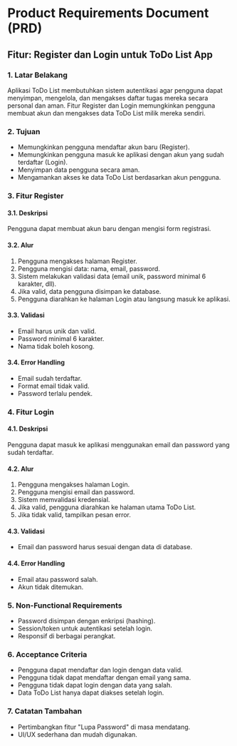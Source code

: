 # Product Requirements Document (PRD)

## Fitur: Register dan Login untuk ToDo List App

### 1. Latar Belakang
Aplikasi ToDo List membutuhkan sistem autentikasi agar pengguna dapat menyimpan, mengelola, dan mengakses daftar tugas mereka secara personal dan aman. Fitur Register dan Login memungkinkan pengguna membuat akun dan mengakses data ToDo List milik mereka sendiri.

### 2. Tujuan
- Memungkinkan pengguna mendaftar akun baru (Register).
- Memungkinkan pengguna masuk ke aplikasi dengan akun yang sudah terdaftar (Login).
- Menyimpan data pengguna secara aman.
- Mengamankan akses ke data ToDo List berdasarkan akun pengguna.

### 3. Fitur Register
#### 3.1. Deskripsi
Pengguna dapat membuat akun baru dengan mengisi form registrasi.

#### 3.2. Alur
1. Pengguna mengakses halaman Register.
2. Pengguna mengisi data: nama, email, password.
3. Sistem melakukan validasi data (email unik, password minimal 6 karakter, dll).
4. Jika valid, data pengguna disimpan ke database.
5. Pengguna diarahkan ke halaman Login atau langsung masuk ke aplikasi.

#### 3.3. Validasi
- Email harus unik dan valid.
- Password minimal 6 karakter.
- Nama tidak boleh kosong.

#### 3.4. Error Handling
- Email sudah terdaftar.
- Format email tidak valid.
- Password terlalu pendek.

### 4. Fitur Login
#### 4.1. Deskripsi
Pengguna dapat masuk ke aplikasi menggunakan email dan password yang sudah terdaftar.

#### 4.2. Alur
1. Pengguna mengakses halaman Login.
2. Pengguna mengisi email dan password.
3. Sistem memvalidasi kredensial.
4. Jika valid, pengguna diarahkan ke halaman utama ToDo List.
5. Jika tidak valid, tampilkan pesan error.

#### 4.3. Validasi
- Email dan password harus sesuai dengan data di database.

#### 4.4. Error Handling
- Email atau password salah.
- Akun tidak ditemukan.

### 5. Non-Functional Requirements
- Password disimpan dengan enkripsi (hashing).
- Session/token untuk autentikasi setelah login.
- Responsif di berbagai perangkat.

### 6. Acceptance Criteria
- Pengguna dapat mendaftar dan login dengan data valid.
- Pengguna tidak dapat mendaftar dengan email yang sama.
- Pengguna tidak dapat login dengan data yang salah.
- Data ToDo List hanya dapat diakses setelah login.

### 7. Catatan Tambahan
- Pertimbangkan fitur "Lupa Password" di masa mendatang.
- UI/UX sederhana dan mudah digunakan.

